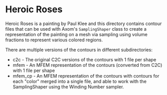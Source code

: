 Heroic Roses
=============

Heroic Roses is a painting by Paul Klee and this directory contains contour files
that can be used with Axom's `SamplingShaper` class to create a representation
of the painting on a mesh via sampling using volume fractions to represent various
colored regions.

There are multiple versions of the contours in different subdirectories:

* c2c - The original C2C versions of the contours with 1 file per shape
* mfem - An MFEM representation of the contours (converted from C2C) with 1 file per shape
* mfem_cp - An MFEM representation of the contours with contours for each "color" merged into a single file, and able to work with the SamplingShaper using the Winding Number sampler.

